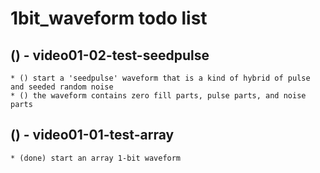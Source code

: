 # 1bit_waveform todo list

## () - video01-02-test-seedpulse
    * () start a 'seedpulse' waveform that is a kind of hybrid of pulse and seeded random noise
    * () the waveform contains zero fill parts, pulse parts, and noise parts

## () - video01-01-test-array
    * (done) start an array 1-bit waveform

